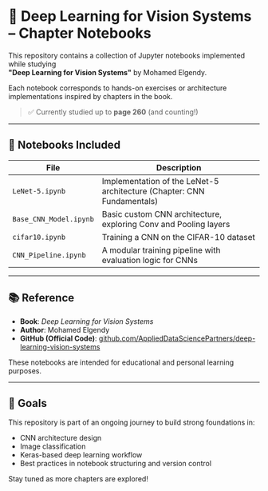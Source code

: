 # 🧠 Deep Learning for Vision Systems – Chapter Notebooks

This repository contains a collection of Jupyter notebooks implemented while studying  
**"Deep Learning for Vision Systems"** by Mohamed Elgendy.

Each notebook corresponds to hands-on exercises or architecture implementations inspired by chapters in the book.

> ✅ Currently studied up to **page 260** (and counting!)

---

## 📓 Notebooks Included

| File | Description |
|------|-------------|
| `LeNet-5.ipynb`         | Implementation of the LeNet-5 architecture (Chapter: CNN Fundamentals) |
| `Base_CNN_Model.ipynb`  | Basic custom CNN architecture, exploring Conv and Pooling layers |
| `cifar10.ipynb`         | Training a CNN on the CIFAR-10 dataset |
| `CNN_Pipeline.ipynb`    | A modular training pipeline with evaluation logic for CNNs |

---

## 📚 Reference

- **Book**: *Deep Learning for Vision Systems*  
- **Author**: Mohamed Elgendy  
- **GitHub (Official Code)**: [github.com/AppliedDataSciencePartners/deep-learning-vision-systems](https://github.com/AppliedDataSciencePartners/deep-learning-vision-systems)

These notebooks are intended for educational and personal learning purposes.

---

## 🚀 Goals

This repository is part of an ongoing journey to build strong foundations in:
- CNN architecture design
- Image classification
- Keras-based deep learning workflow
- Best practices in notebook structuring and version control

Stay tuned as more chapters are explored!
